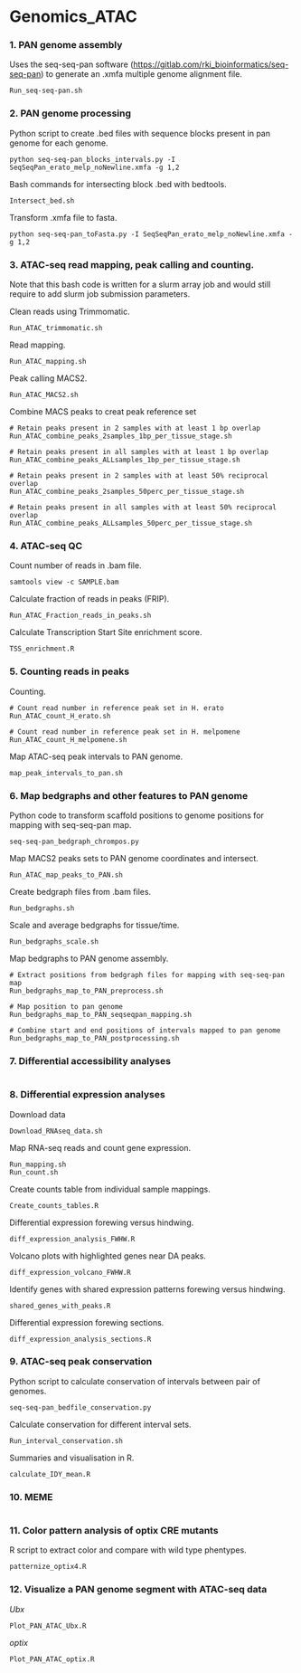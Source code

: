 # Genomics_ATAC

### 1. PAN genome assembly

Uses the seq-seq-pan software (https://gitlab.com/rki_bioinformatics/seq-seq-pan) to generate an .xmfa multiple genome alignment file. 

```
Run_seq-seq-pan.sh
```

### 2. PAN genome processing

Python script to create .bed files with sequence blocks present in pan genome for each genome.
```
python seq-seq-pan_blocks_intervals.py -I SeqSeqPan_erato_melp_noNewline.xmfa -g 1,2
```

Bash commands for intersecting block .bed with bedtools.
```
Intersect_bed.sh
```

Transform .xmfa file to fasta.
```
python seq-seq-pan_toFasta.py -I SeqSeqPan_erato_melp_noNewline.xmfa -g 1,2
```

### 3. ATAC-seq read mapping, peak calling and counting. 

Note that this bash code is written for a slurm array job and would still require to add slurm job submission parameters.

Clean reads using Trimmomatic.
```
Run_ATAC_trimmomatic.sh
```

Read mapping.
```
Run_ATAC_mapping.sh
```

Peak calling MACS2.
```
Run_ATAC_MACS2.sh
```

Combine MACS peaks to creat peak reference set
```
# Retain peaks present in 2 samples with at least 1 bp overlap
Run_ATAC_combine_peaks_2samples_1bp_per_tissue_stage.sh

# Retain peaks present in all samples with at least 1 bp overlap
Run_ATAC_combine_peaks_ALLsamples_1bp_per_tissue_stage.sh

# Retain peaks present in 2 samples with at least 50% reciprocal overlap
Run_ATAC_combine_peaks_2samples_50perc_per_tissue_stage.sh

# Retain peaks present in all samples with at least 50% reciprocal overlap
Run_ATAC_combine_peaks_ALLsamples_50perc_per_tissue_stage.sh
```

### 4. ATAC-seq QC

Count number of reads in .bam file.
```
samtools view -c SAMPLE.bam
```

Calculate fraction of reads in peaks (FRIP).
```
Run_ATAC_Fraction_reads_in_peaks.sh
```

Calculate Transcription Start Site enrichment score.
```
TSS_enrichment.R
```

### 5. Counting reads in peaks

Counting.
```
# Count read number in reference peak set in H. erato
Run_ATAC_count_H_erato.sh

# Count read number in reference peak set in H. melpomene
Run_ATAC_count_H_melpomene.sh
```

Map  ATAC-seq peak intervals to PAN genome.
```
map_peak_intervals_to_pan.sh
```

### 6. Map bedgraphs and other features to PAN genome

Python code to transform scaffold positions to genome positions for mapping with seq-seq-pan map.
```
seq-seq-pan_bedgraph_chrompos.py
```

Map MACS2 peaks sets to PAN genome coordinates and intersect.
```
Run_ATAC_map_peaks_to_PAN.sh
```

Create bedgraph files from .bam files.
```
Run_bedgraphs.sh
```

Scale and average bedgraphs for tissue/time.
```
Run_bedgraphs_scale.sh
```
 
Map bedgraphs to PAN genome assembly.
```
# Extract positions from bedgraph files for mapping with seq-seq-pan map
Run_bedgraphs_map_to_PAN_preprocess.sh

# Map position to pan genome
Run_bedgraphs_map_to_PAN_seqseqpan_mapping.sh

# Combine start and end positions of intervals mapped to pan genome
Run_bedgraphs_map_to_PAN_postprocessing.sh
```

### 7. Differential accessibility analyses
```
```

### 8. Differential expression analyses

Download data
```
Download_RNAseq_data.sh
```

Map RNA-seq reads and count gene expression.
```
Run_mapping.sh
Run_count.sh
```

Create counts table from individual sample mappings.
```
Create_counts_tables.R
```

Differential expression forewing versus hindwing.
```
diff_expression_analysis_FWHW.R
```

Volcano plots with highlighted genes near DA peaks.
```
diff_expression_volcano_FWHW.R
```

Identify genes with shared expression patterns forewing versus hindwing.
```
shared_genes_with_peaks.R
```

Differential expression forewing sections.
```
diff_expression_analysis_sections.R
```

### 9. ATAC-seq peak conservation

Python script to calculate conservation of intervals between pair of genomes.
```
seq-seq-pan_bedfile_conservation.py
```

Calculate conservation for different interval sets.
```
Run_interval_conservation.sh
```

Summaries and visualisation in R.
```
calculate_IDY_mean.R
```

### 10. MEME
```
```

### 11. Color pattern analysis of optix CRE mutants

R script to extract color and compare with wild type phentypes.
```
patternize_optix4.R
```

### 12. Visualize a PAN genome segment with ATAC-seq data

<i>Ubx</i>
```
Plot_PAN_ATAC_Ubx.R
```

<i>optix</i>
```
Plot_PAN_ATAC_optix.R
```